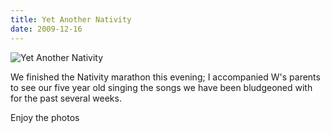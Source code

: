 ```yaml
---
title: Yet Another Nativity
date: 2009-12-16
---
```


![Yet Another Nativity](https://source.unsplash.com/X6cChncECA8/1600x900)

We finished the Nativity marathon this evening; I accompanied W's parents to see our five year old singing the songs we have been bludgeoned with for the past several weeks.

Enjoy the photos